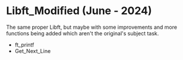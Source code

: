 # Libft_Modified (June - 2024)

The same proper Libft, but maybe with some improvements and more functions being added which aren't the original's subject task.

+ ft_printf
+ Get_Next_Line
